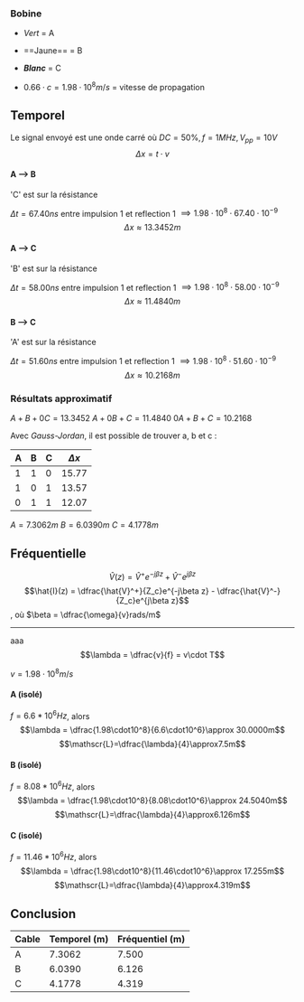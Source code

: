 ### Bobine 
- *Vert* = A
- ==Jaune== = B
- ***Blanc*** = C

- $0.66\cdot c = 1.98\cdot10^8m/s$ = vitesse de propagation


## Temporel
Le signal envoyé est une onde carré où $DC=50\%, f=1MHz, V_{pp}=10V$
$$\Delta x = t\cdot v$$

#### A --> B
'C' est sur la résistance

$\Delta t = 67.40ns$ entre impulsion 1 et reflection 1
$\implies 1.98\cdot10^8\cdot 67.40\cdot10^{-9}$
$$\Delta x\approx 13.3452m$$

#### A --> C
'B' est sur la résistance

$\Delta t = 58.00ns$ entre impulsion 1 et reflection 1
$\implies 1.98\cdot10^8\cdot 58.00\cdot10^{-9}$
$$\Delta x\approx 11.4840m$$

#### B --> C
'A' est sur la résistance

$\Delta t = 51.60ns$ entre impulsion 1 et reflection 1
$\implies 1.98\cdot10^8\cdot 51.60\cdot10^{-9}$
$$\Delta x\approx 10.2168m$$

### Résultats approximatif
$A + B +0C = 13.3452$
$A + 0B+ C = 11.4840$
$0A + B + C = 10.2168$

Avec *Gauss-Jordan*, il est possible de trouver a, b et c :

| A   | B   | C   | $\Delta x$ |
| --- | --- | --- | ---------- |
| 1   | 1   | 0   | 15.77      |
| 1   | 0   | 1   | 13.57      |
| 0   | 1   | 1   | 12.07      |

$A = 7.3062m$
$B = 6.0390m$
$C = 4.1778m$


## Fréquentielle
$$\hat{V}(z) = \hat{V}^+e^{-j\beta z} + \hat{V}^-e^{j\beta z}$$$$\hat{I}(z) = \dfrac{\hat{V}^+}{Z_c}e^{-j\beta z} - \dfrac{\hat{V}^-}{Z_c}e^{j\beta z}$$, où $\beta = \dfrac{\omega}{v}rads/m$


---
aaa
$$\lambda = \dfrac{v}{f} = v\cdot T$$

$v = 1.98\cdot10^8m/s$


#### A (isolé)
$f=6.6*10^6Hz$, alors
$$\lambda = \dfrac{1.98\cdot10^8}{6.6\cdot10^6}\approx 30.0000m$$
$$\mathscr{L}=\dfrac{\lambda}{4}\approx7.5m$$

#### B (isolé)
$f=8.08*10^6Hz$, alors
$$\lambda = \dfrac{1.98\cdot10^8}{8.08\cdot10^6}\approx 24.5040m$$$$\mathscr{L}=\dfrac{\lambda}{4}\approx6.126m$$

#### C (isolé)
$f=11.46*10^6Hz$, alors
$$\lambda = \dfrac{1.98\cdot10^8}{11.46\cdot10^6}\approx 17.255m$$$$\mathscr{L}=\dfrac{\lambda}{4}\approx4.319m$$

## Conclusion

| Cable | Temporel (m) | Fréquentiel (m) |
| ----- | ------------ | --------------- |
| A     | 7.3062       | 7.500           |
| B     | 6.0390       | 6.126           |
| C     | 4.1778       | 4.319           |
